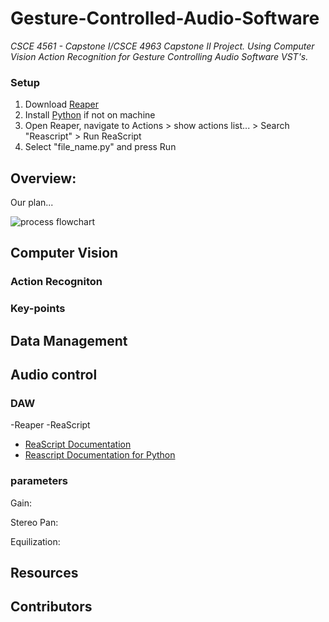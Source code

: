 # Gesture-Controlled-Audio-Software
*CSCE 4561 - Capstone I/CSCE 4963 Capstone II Project. Using Computer Vision Action Recognition for Gesture Controlling Audio Software VST's.*
### Setup
1. Download [Reaper](https://www.reaper.fm/download.php)
2. Install [Python](https://www.python.org/downloads/) if not on machine
3. Open Reaper, navigate to Actions > show actions list... > Search "Reascript" > Run ReaScript
4. Select "file_name.py" and press Run


## Overview:
Our plan...

![process flowchart](https://github.com/Winphillips/Gesture-Controlled-Audio-Software/blob/[branch]/CapstoneProposalFlowchart.png?raw=true)

## Computer Vision
### Action Recogniton


### Key-points


## Data Management


## Audio control
### DAW
-Reaper
-ReaScript
  - [ReaScript Documentation](https://www.reaper.fm/sdk/reascript/reascripthelp.html)
  - [Reascript Documentation for Python](https://www.reaper.fm/sdk/reascript/reascripthelp.html#p)

### parameters
Gain:

Stereo Pan:

Equilization:


## Resources

## Contributors

